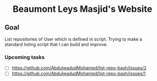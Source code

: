 <h1 align="center">Beaumont Leys Masjid's Website</h1>

## Goal


List repositories of User which is defined in script. Trying to make a standard listing script that I can build and improve.

### Upcoming tasks


- [ ] https://github.com/AbdulwadudMohamed/list-repo-bash/issues/2
- [ ] https://github.com/AbdulwadudMohamed/list-repo-bash/issues/1